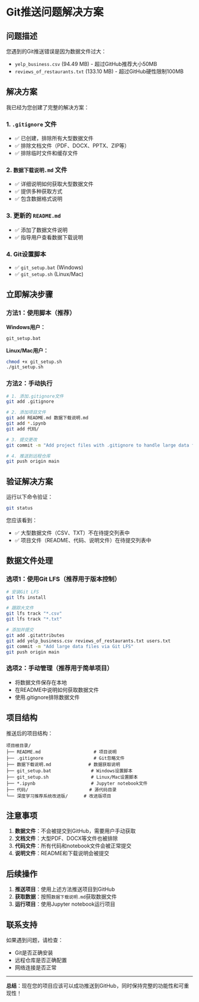 # Git推送问题解决方案

## 问题描述

您遇到的Git推送错误是因为数据文件过大：
- `yelp_business.csv` (94.49 MB) - 超过GitHub推荐大小50MB
- `reviews_of_restaurants.txt` (133.10 MB) - 超过GitHub硬性限制100MB

## 解决方案

我已经为您创建了完整的解决方案：

### 1. `.gitignore` 文件
- ✅ 已创建，排除所有大型数据文件
- ✅ 排除文档文件（PDF、DOCX、PPTX、ZIP等）
- ✅ 排除临时文件和缓存文件

### 2. `数据下载说明.md` 文件
- ✅ 详细说明如何获取大型数据文件
- ✅ 提供多种获取方式
- ✅ 包含数据格式说明

### 3. 更新的 `README.md`
- ✅ 添加了数据文件说明
- ✅ 指导用户查看数据下载说明

### 4. Git设置脚本
- ✅ `git_setup.bat` (Windows)
- ✅ `git_setup.sh` (Linux/Mac)

## 立即解决步骤

### 方法1：使用脚本（推荐）

**Windows用户：**
```bash
git_setup.bat
```

**Linux/Mac用户：**
```bash
chmod +x git_setup.sh
./git_setup.sh
```

### 方法2：手动执行

```bash
# 1. 添加.gitignore文件
git add .gitignore

# 2. 添加项目文件
git add README.md 数据下载说明.md
git add *.ipynb
git add 代码/

# 3. 提交更改
git commit -m "Add project files with .gitignore to handle large data files"

# 4. 推送到远程仓库
git push origin main
```

## 验证解决方案

运行以下命令验证：
```bash
git status
```

您应该看到：
- ✅ 大型数据文件（CSV、TXT）不在待提交列表中
- ✅ 项目文件（README、代码、说明文件）在待提交列表中

## 数据文件处理

### 选项1：使用Git LFS（推荐用于版本控制）
```bash
# 安装Git LFS
git lfs install

# 跟踪大文件
git lfs track "*.csv"
git lfs track "*.txt"

# 添加并提交
git add .gitattributes
git add yelp_business.csv reviews_of_restaurants.txt users.txt
git commit -m "Add large data files via Git LFS"
git push origin main
```

### 选项2：手动管理（推荐用于简单项目）
- 将数据文件保存在本地
- 在README中说明如何获取数据文件
- 使用.gitignore排除数据文件

## 项目结构

推送后的项目结构：
```
项目根目录/
├── README.md                    # 项目说明
├── .gitignore                   # Git忽略文件
├── 数据下载说明.md              # 数据获取说明
├── git_setup.bat               # Windows设置脚本
├── git_setup.sh                # Linux/Mac设置脚本
├── *.ipynb                     # Jupyter notebook文件
├── 代码/                       # 源代码目录
└── 深度学习推荐系统改进版/      # 改进版项目
```

## 注意事项

1. **数据文件**：不会被提交到GitHub，需要用户手动获取
2. **文档文件**：大型PDF、DOCX等文件也被排除
3. **代码文件**：所有代码和notebook文件会被正常提交
4. **说明文件**：README和下载说明会被提交

## 后续操作

1. **推送项目**：使用上述方法推送项目到GitHub
2. **获取数据**：按照`数据下载说明.md`获取数据文件
3. **运行项目**：使用Jupyter notebook运行项目

## 联系支持

如果遇到问题，请检查：
- Git是否正确安装
- 远程仓库是否正确配置
- 网络连接是否正常

---

**总结**：现在您的项目应该可以成功推送到GitHub，同时保持完整的功能性和可重现性！
